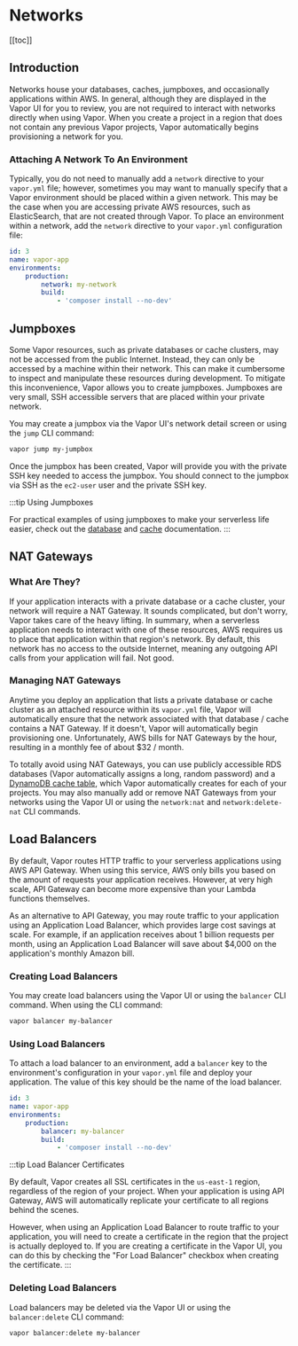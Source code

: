 # Networks

[[toc]]

## Introduction

Networks house your databases, caches, jumpboxes, and occasionally applications within AWS. In general, although they are displayed in the Vapor UI for you to review, you are not required to interact with networks directly when using Vapor. When you create a project in a region that does not contain any previous Vapor projects, Vapor automatically begins provisioning a network for you.

### Attaching A Network To An Environment

Typically, you do not need to manually add a `network` directive to your `vapor.yml` file; however, sometimes you may want to manually specify that a Vapor environment should be placed within a given network. This may be the case when you are accessing private AWS resources, such as ElasticSearch, that are not created through Vapor. To place an environment within a network, add the `network` directive to your `vapor.yml` configuration file:

```yaml
id: 3
name: vapor-app
environments:
    production:
        network: my-network
        build:
            - 'composer install --no-dev'
```

## Jumpboxes

Some Vapor resources, such as private databases or cache clusters, may not be accessed from the public Internet. Instead, they can only be accessed by a machine within their network. This can make it cumbersome to inspect and manipulate these resources during development. To mitigate this inconvenience, Vapor allows you to create jumpboxes. Jumpboxes are very small, SSH accessible servers that are placed within your private network.

You may create a jumpbox via the Vapor UI's network detail screen or using the `jump` CLI command:

```bash
vapor jump my-jumpbox
```

Once the jumpbox has been created, Vapor will provide you with the private SSH key needed to access the jumpbox. You should connect to the jumpbox via SSH as the `ec2-user` user and the private SSH key.

:::tip Using Jumpboxes

For practical examples of using jumpboxes to make your serverless life easier, check out the [database](./databases.md#using-databases) and [cache](./caches.md#using-caches) documentation.
:::

## NAT Gateways

### What Are They?

If your application interacts with a private database or a cache cluster, your network will require a NAT Gateway. It sounds complicated, but don't worry, Vapor takes care of the heavy lifting. In summary, when a serverless application needs to interact with one of these resources, AWS requires us to place that application within that region's network. By default, this network has no access to the outside Internet, meaning any outgoing API calls from your application will fail. Not good.

### Managing NAT Gateways

Anytime you deploy an application that lists a private database or cache cluster as an attached resource within its `vapor.yml` file, Vapor will automatically ensure that the network associated with that database / cache contains a NAT Gateway. If it doesn't, Vapor will automatically begin provisioning one. Unfortunately, AWS bills for NAT Gateways by the hour, resulting in a monthly fee of about $32 / month.

To totally avoid using NAT Gateways, you can use publicly accessible RDS databases (Vapor automatically assigns a long, random password) and a [DynamoDB cache table](./caches.md#dynamodb-caches), which Vapor automatically creates for each of your projects. You may also manually add or remove NAT Gateways from your networks using the Vapor UI or using the `network:nat` and `network:delete-nat` CLI commands.

## Load Balancers

By default, Vapor routes HTTP traffic to your serverless applications using AWS API Gateway. When using this service, AWS only bills you based on the amount of requests your application receives. However, at very high scale, API Gateway can become more expensive than your Lambda functions themselves.

As an alternative to API Gateway, you may route traffic to your application using an Application Load Balancer, which provides large cost savings at scale. For example, if an application receives about 1 billion requests per month, using an Application Load Balancer will save about $4,000 on the application's monthly Amazon bill.

### Creating Load Balancers

You may create load balancers using the Vapor UI or using the `balancer` CLI command. When using the CLI command:

```bash
vapor balancer my-balancer
```

### Using Load Balancers

To attach a load balancer to an environment, add a `balancer` key to the environment's configuration in your `vapor.yml` file and deploy your application. The value of this key should be the name of the load balancer.

```yaml
id: 3
name: vapor-app
environments:
    production:
        balancer: my-balancer
        build:
            - 'composer install --no-dev'
```


:::tip Load Balancer Certificates

By default, Vapor creates all SSL certificates in the `us-east-1` region, regardless of the region of your project. When your application is using API Gateway, AWS will automatically replicate your certificate to all regions behind the scenes.

However, when using an Application Load Balancer to route traffic to your application, you will need to create a certificate in the region that the project is actually deployed to. If you are creating a certificate in the Vapor UI, you can do this by checking the "For Load Balancer" checkbox when creating the certificate.
:::

### Deleting Load Balancers

Load balancers may be deleted via the Vapor UI or using the `balancer:delete` CLI command:

```bash
vapor balancer:delete my-balancer
```
